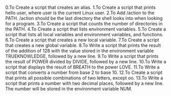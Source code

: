 0.To Create a script that creates an alias.
1.To Create a script that prints hello user, where user is the current Linux user.
2.To Add /action to the PATH. /action should be the last directory the shell looks into when looking for a program.
3.To Create a script that counts the number of directories in the PATH.
4.To Create a script that lists environment variables.
5.To Create a script that lists all local variables and environment variables, and functions.
6.To Create a script that creates a new local variable.
7.To Create a script that creates a new global variable.
8.To Write a script that prints the result of the addition of 128 with the value stored in the environment variable TRUEKNOWLEDGE, followed by a new line.
9.To Write a script that prints the result of POWER divided by DIVIDE, followed by a new line.
10.To Write a script that displays the result of BREATH to the power LOVE.
11.To Write a script that converts a number from base 2 to base 10.
12.To Create a script that prints all possible combinations of two letters, except oo.
13.To Write a script that prints a number with two decimal places, followed by a new line.
The number will be stored in the environment variable NUM.
